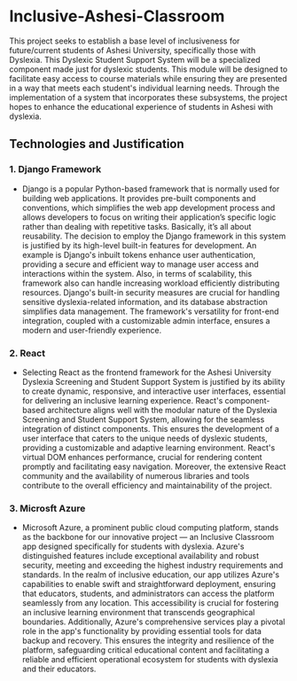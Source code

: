 # Inclusive-Ashesi-Classroom
This project seeks to establish a base level of inclusiveness for future/current students of Ashesi University, specifically those with Dyslexia. This Dyslexic Student Support System will be a specialized component made just for dyslexic students. This module will be designed to facilitate easy access to course materials while ensuring they are presented in a way that meets each student's individual learning needs. Through the implementation of a system that incorporates these subsystems, the project hopes to enhance the educational experience of students in Ashesi with dyslexia.



## Technologies and Justification
### 1. Django Framework
- Django is a popular Python-based framework that is normally used for building web applications. It provides pre-built components and conventions, which simplifies the web app development process and allows developers to focus on writing their application’s specific logic rather than dealing with repetitive tasks. Basically, it’s all about reusability. 
The decision to employ the Django framework in this system is justified by its high-level built-in features for development. An example is Django's inbuilt tokens enhance user authentication, providing a secure and efficient way to manage user access and interactions within the system.
Also, in terms of scalability, this framework also can handle increasing workload efficiently distributing resources. Django's built-in security measures are crucial for handling sensitive dyslexia-related information, and its database abstraction simplifies data management. The framework's versatility for front-end integration, coupled with a customizable admin interface, ensures a modern and user-friendly experience.


### 2. React
- Selecting React as the frontend framework for the Ashesi University Dyslexia Screening and Student Support System is justified by its ability to create dynamic, responsive, and interactive user interfaces, essential for delivering an inclusive learning experience. React's component-based architecture aligns well with the modular nature of the Dyslexia Screening and Student Support System, allowing for the seamless integration of distinct components. This ensures the development of a user interface that caters to the unique needs of dyslexic students, providing a customizable and adaptive learning environment. React's virtual DOM enhances performance, crucial for rendering content promptly and facilitating easy navigation. Moreover, the extensive React community and the availability of numerous libraries and tools contribute to the overall efficiency and maintainability of the project.

### 3. Microsft Azure
- Microsoft Azure, a prominent public cloud computing platform, stands as the backbone for our innovative project — an Inclusive Classroom app designed specifically for students with dyslexia. Azure's distinguished features include exceptional availability and robust security, meeting and exceeding the highest industry requirements and standards.
In the realm of inclusive education, our app utilizes Azure's capabilities to enable swift and straightforward deployment, ensuring that educators, students, and administrators can access the platform seamlessly from any location. This accessibility is crucial for fostering an inclusive learning environment that transcends geographical boundaries.
Additionally, Azure's comprehensive services play a pivotal role in the app's functionality by providing essential tools for data backup and recovery. This ensures the integrity and resilience of the platform, safeguarding critical educational content and facilitating a reliable and efficient operational ecosystem for students with dyslexia and their educators.


